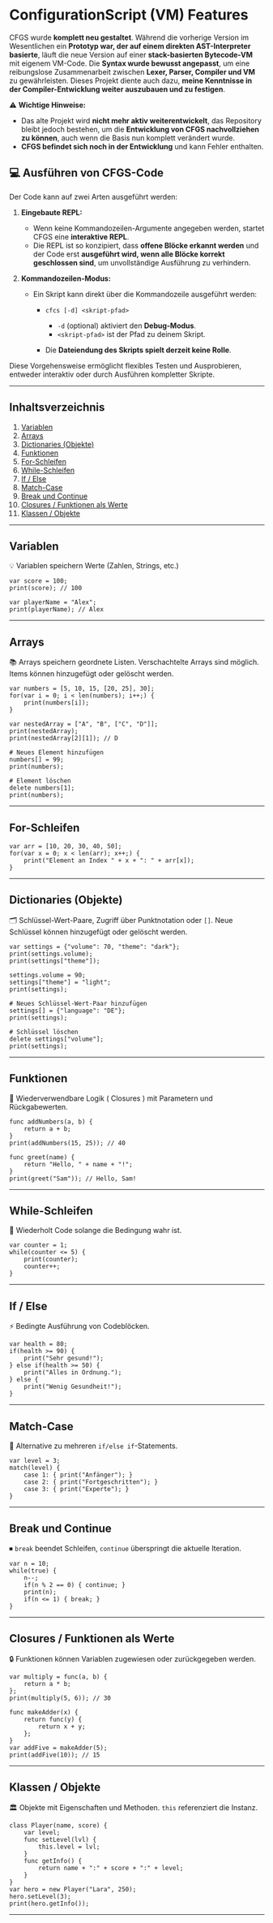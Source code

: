 # ConfigurationScript (VM) Features

CFGS wurde **komplett neu gestaltet**.
Während die vorherige Version im Wesentlichen ein **Prototyp war, der auf einem direkten AST-Interpreter basierte**, läuft die neue Version auf einer **stack-basierten Bytecode-VM** mit eigenem VM-Code.
Die **Syntax wurde bewusst angepasst**, um eine reibungslose Zusammenarbeit zwischen **Lexer, Parser, Compiler und VM** zu gewährleisten.
Dieses Projekt diente auch dazu, **meine Kenntnisse in der Compiler-Entwicklung weiter auszubauen und zu festigen**.

⚠️ **Wichtige Hinweise:**

* Das alte Projekt wird **nicht mehr aktiv weiterentwickelt**, das Repository bleibt jedoch bestehen, um die **Entwicklung von CFGS nachvollziehen zu können**, auch wenn die Basis nun komplett verändert wurde.
* **CFGS befindet sich noch in der Entwicklung** und kann Fehler enthalten.

## 💻 Ausführen von CFGS-Code

Der Code kann auf zwei Arten ausgeführt werden:

1. **Eingebaute REPL:**

   * Wenn keine Kommandozeilen-Argumente angegeben werden, startet CFGS eine **interaktive REPL**.
   * Die REPL ist so konzipiert, dass **offene Blöcke erkannt werden** und der Code erst **ausgeführt wird, wenn alle Blöcke korrekt geschlossen sind**, um unvollständige Ausführung zu verhindern.

2. **Kommandozeilen-Modus:**

   * Ein Skript kann direkt über die Kommandozeile ausgeführt werden:

     * `cfcs [-d] <skript-pfad>`

       * `-d` (optional) aktiviert den **Debug-Modus**.
       * `<skript-pfad>` ist der Pfad zu deinem Skript.
     * Die **Dateiendung des Skripts spielt derzeit keine Rolle**.

Diese Vorgehensweise ermöglicht flexibles Testen und Ausprobieren, entweder interaktiv oder durch Ausführen kompletter Skripte.

---

## Inhaltsverzeichnis

1. [Variablen](#variablen)
2. [Arrays](#arrays)
3. [Dictionaries (Objekte)](#dictionaries-objekte)
4. [Funktionen](#funktionen)
5. [For-Schleifen](#for-schleifen)
6. [While-Schleifen](#while-schleifen)
7. [If / Else](#if--else)
8. [Match-Case](#match-case)
9. [Break und Continue](#break-und-continue)
10. [Closures / Funktionen als Werte](#closures--funktionen-als-werte)
11. [Klassen / Objekte](#klassen--objekte)

---

## Variablen

💡 Variablen speichern Werte (Zahlen, Strings, etc.)

```cfs
var score = 100;
print(score); // 100

var playerName = "Alex";
print(playerName); // Alex
```

---

## Arrays

📚 Arrays speichern geordnete Listen. Verschachtelte Arrays sind möglich. Items können hinzugefügt oder gelöscht werden.

```cfs
var numbers = [5, 10, 15, [20, 25], 30];
for(var i = 0; i < len(numbers); i++;) {
    print(numbers[i]);
}

var nestedArray = ["A", "B", ["C", "D"]];
print(nestedArray);
print(nestedArray[2][1]); // D

# Neues Element hinzufügen
numbers[] = 99;
print(numbers);

# Element löschen
delete numbers[1];
print(numbers);
```

---

## For-Schleifen

```cfs
var arr = [10, 20, 30, 40, 50];
for(var x = 0; x < len(arr); x++;) {
    print("Element an Index " + x + ": " + arr[x]);
}
```

---

## Dictionaries (Objekte)

🗂 Schlüssel-Wert-Paare, Zugriff über Punktnotation oder `[]`. Neue Schlüssel können hinzugefügt oder gelöscht werden.

```cfs
var settings = {"volume": 70, "theme": "dark"};
print(settings.volume);
print(settings["theme"]);

settings.volume = 90;
settings["theme"] = "light";
print(settings);

# Neues Schlüssel-Wert-Paar hinzufügen
settings[] = {"language": "DE"};
print(settings);

# Schlüssel löschen
delete settings["volume"];
print(settings);
```

---

## Funktionen

🔧 Wiederverwendbare Logik ( Closures ) mit Parametern und Rückgabewerten.

```cfs
func addNumbers(a, b) {
    return a + b;
}
print(addNumbers(15, 25)); // 40

func greet(name) {
    return "Hello, " + name + "!";
}
print(greet("Sam")); // Hello, Sam!
```

---

## While-Schleifen

🔁 Wiederholt Code solange die Bedingung wahr ist.

```cfs
var counter = 1;
while(counter <= 5) {
    print(counter);
    counter++;
}
```

---

## If / Else

⚡ Bedingte Ausführung von Codeblöcken.

```cfs
var health = 80;
if(health >= 90) {
    print("Sehr gesund!");
} else if(health >= 50) {
    print("Alles in Ordnung.");
} else {
    print("Wenig Gesundheit!");
}
```

---

## Match-Case

🔹 Alternative zu mehreren `if/else if`-Statements.

```cfs
var level = 3;
match(level) {
    case 1: { print("Anfänger"); }
    case 2: { print("Fortgeschritten"); }
    case 3: { print("Experte"); }
}
```

---

## Break und Continue

⏹ `break` beendet Schleifen, `continue` überspringt die aktuelle Iteration.

```cfs
var n = 10;
while(true) {
    n--;
    if(n % 2 == 0) { continue; }
    print(n);
    if(n <= 1) { break; }
}
```

---

## Closures / Funktionen als Werte

🔒 Funktionen können Variablen zugewiesen oder zurückgegeben werden.

```cfs
var multiply = func(a, b) {
    return a * b;
};
print(multiply(5, 6)); // 30

func makeAdder(x) {
    return func(y) {
        return x + y;
    };
}
var addFive = makeAdder(5);
print(addFive(10)); // 15
```

---

## Klassen / Objekte

🏛 Objekte mit Eigenschaften und Methoden. `this` referenziert die Instanz.

```cfs
class Player(name, score) {
    var level;
    func setLevel(lvl) {
        this.level = lvl;
    }
    func getInfo() {
        return name + ":" + score + ":" + level;
    }
}
var hero = new Player("Lara", 250);
hero.setLevel(3);
print(hero.getInfo());
```

---
